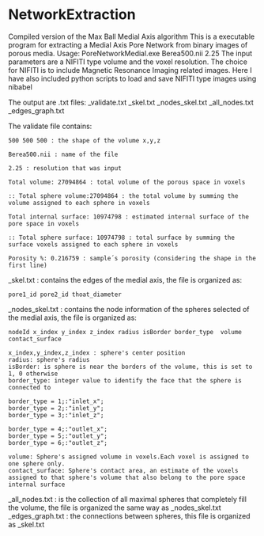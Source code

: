 # NetworkExtraction
Compiled version of the Max Ball Medial Axis algorithm
This is a executable program for extracting a Medial Axis Pore Network from binary images of porous media.
 Usage: PoreNetworkMedial.exe Berea500.nii 2.25 
 The input parameters are a NIFITI type volume and the voxel resolution. The choice for NIFITI is to include Magnetic Resonance Imaging related images. 
Here I have also included python scripts to load and save NIFITI type images using nibabel

The output are .txt files:
_validate.txt 
_skel.txt
_nodes_skel.txt
_all_nodes.txt
_edges_graph.txt

The validate file contains:

	500 500 500 : the shape of the volume x,y,z

	Berea500.nii : name of the file

	2.25 : resolution that was input

	Total volume: 27094864 : total volume of the porous space in voxels

	:: Total sphere volume:27094864 : the total volume by summing the volume assigned to each sphere in voxels

	Total internal surface: 10974798 : estimated internal surface of the pore space in voxels

	:: Total sphere surface: 10974798 : total surface by summing the surface voxels assigned to each sphere in voxels

	Porosity %: 0.216759 : sample´s porosity (considering the shape in the first line)




_skel.txt  : contains the edges of the medial axis, the file is organized as:

	pore1_id pore2_id thoat_diameter

_nodes_skel.txt : contains the node information of the spheres selected of the medial axis, the file is organized as:

	nodeId x_index y_index z_index radius isBorder border_type  volume contact_surface

	x_index,y_index,z_index : sphere's center position
	radius: sphere's radius
	isBorder: is sphere is near the borders of the volume, this is set to 1, 0 otherwise
	border_type: integer value to identify the face that the sphere is connected to

	border_type = 1;:"inlet_x";	
	border_type = 2;:"inlet_y";	
	border_type = 3;:"inlet_z";
	
	border_type = 4;:"outlet_x";
	border_type = 5;:"outlet_y";
	border_type = 6;:"outlet_z";
	
	volume: Sphere's assigned volume in voxels.Each voxel is assigned to one sphere only.
	contact_surface: Sphere's contact area, an estimate of the voxels assigned to that sphere's volume that also belong to the pore space internal surface 

_all_nodes.txt : is the collection of all maximal spheres that completely fill the volume, the file is organized the same way as _nodes_skel.txt
_edges_graph.txt : the connections between spheres, this file is organized as _skel.txt









